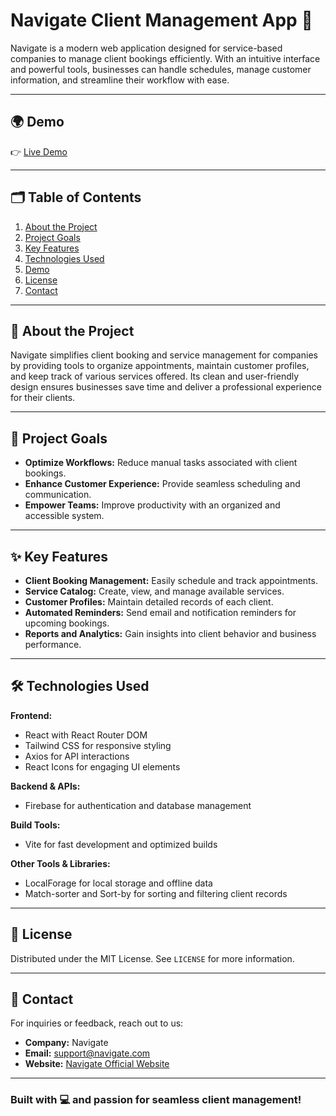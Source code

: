 # Navigate Client Management App 🌟

Navigate is a modern web application designed for service-based companies to manage client bookings efficiently. With an intuitive interface and powerful tools, businesses can handle schedules, manage customer information, and streamline their workflow with ease.

---

## 🌍 Demo

👉 [Live Demo](https://navigate-career-counseling.web.app/)

---

## 🗂️ Table of Contents

1. [About the Project](#about-the-project)
2. [Project Goals](#project-goals)
3. [Key Features](#key-features)
4. [Technologies Used](#technologies-used)
5. [Demo](#demo)
6. [License](#license)
7. [Contact](#contact)

---

## 🌟 About the Project

Navigate simplifies client booking and service management for companies by providing tools to organize appointments, maintain customer profiles, and keep track of various services offered. Its clean and user-friendly design ensures businesses save time and deliver a professional experience for their clients.

---

## 🎯 Project Goals

- **Optimize Workflows:** Reduce manual tasks associated with client bookings.
- **Enhance Customer Experience:** Provide seamless scheduling and communication.
- **Empower Teams:** Improve productivity with an organized and accessible system.

---

## ✨ Key Features

- **Client Booking Management:** Easily schedule and track appointments.
- **Service Catalog:** Create, view, and manage available services.
- **Customer Profiles:** Maintain detailed records of each client.
- **Automated Reminders:** Send email and notification reminders for upcoming bookings.
- **Reports and Analytics:** Gain insights into client behavior and business performance.

---

## 🛠️ Technologies Used

**Frontend:**
- React with React Router DOM
- Tailwind CSS for responsive styling
- Axios for API interactions
- React Icons for engaging UI elements

**Backend & APIs:**
- Firebase for authentication and database management

**Build Tools:**
- Vite for fast development and optimized builds

**Other Tools & Libraries:**
- LocalForage for local storage and offline data
- Match-sorter and Sort-by for sorting and filtering client records

---

## 📄 License

Distributed under the MIT License. See `LICENSE` for more information.

---

## 📩 Contact

For inquiries or feedback, reach out to us:
- **Company:** Navigate
- **Email:** [support@navigate.com](mailto:support@navigate.com)
- **Website:** [Navigate Official Website](https://navigate-career-counseling.web.app/)

---

### Built with 💻 and passion for seamless client management!

